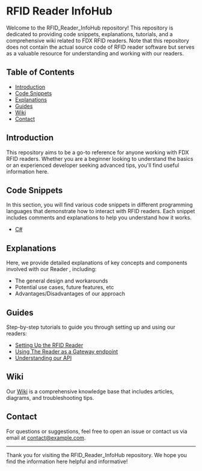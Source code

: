 # RFID Reader InfoHub

Welcome to the RFID_Reader_InfoHub repository! This repository is dedicated to providing code snippets, explanations, tutorials, and a comprehensive wiki related to FDX RFID readers. Note that this repository does not contain the actual source code of RFID reader software but serves as a valuable resource for understanding and working with our readers.

## Table of Contents

- [Introduction](#introduction)
- [Code Snippets](#code-snippets)
- [Explanations](#explanations)
- [Guides](#guides)
- [Wiki](#wiki)
- [Contact](#contact)

## Introduction

This repository aims to be a go-to reference for anyone working with FDX RFID readers. Whether you are a beginner looking to understand the basics or an experienced developer seeking advanced tips, you'll find useful information here.

## Code Snippets

In this section, you will find various code snippets in different programming languages that demonstrate how to interact with RFID readers. Each snippet includes comments and explanations to help you understand how it works.

- [C#](code-snippets/cpp.md)

## Explanations

Here, we provide detailed explanations of key concepts and components involved with our Reader , including:

- The general design and workarounds
- Potential use cases, future features, etc 
- Advantages/Disadvantages of our approach

## Guides

Step-by-step tutorials to guide you through setting up and using our readers:

- [Setting Up the RFID Reader](guides/reader_setup_guide.md)
- [Using The Reader as a Gateway endpoint](guides/network_config_guide.md)
- [Understanding our API](guides/api_documentation_guide.md)

## Wiki

Our [Wiki](https://github.com/your-username/RFID_Reader_infoHub/wiki) is a comprehensive knowledge base that includes articles, diagrams, and troubleshooting tips.


## Contact

For questions or suggestions, feel free to open an issue or contact us via email at [contact@example.com](mailto:contact@example.com).

---

Thank you for visiting the RFID_Reader_InfoHub repository. We hope you find the information here helpful and informative!
